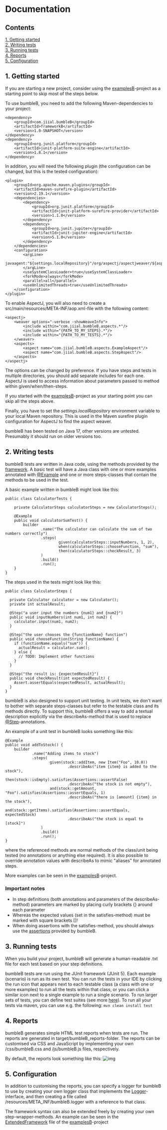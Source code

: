 # Documentation

## Contents
[1. Getting started](Documentation.md#1-getting-started)  
[2. Writing tests](Documentation.md#2-writing-tests)  
[3. Running tests](Documentation.md#3-running-tests)  
[4. Reports](Documentation.md#4-reports)  
[5. Configuration](Documentation.md#5-configuration)  


## 1. Getting started
If you are starting a new project, consider using the [examplesB](examplesB)-project as a starting point to skip most of
the steps below.


To use bumbleB, you need to add the following Maven-dependencies to your project:
```
<dependency>
    <groupId>com.jiial.bumbleB</groupId>
    <artifactId>frameworkB</artifactId>
    <version>1.0-SNAPSHOT</version>
</dependency>
<dependency>
    <groupId>org.junit.platform</groupId>
    <artifactId>junit-platform-suite-engine</artifactId>
    <version>1.8.1</version>
</dependency>
```


In addition, you will need the following plugin (the configuration can be changed, but this is the tested configuration):
```
<plugin>
    <groupId>org.apache.maven.plugins</groupId>
    <artifactId>maven-surefire-plugin</artifactId>
    <version>2.19.1</version>
    <dependencies>
        <dependency>
            <groupId>org.junit.platform</groupId>
            <artifactId>junit-platform-surefire-provider</artifactId>
            <version>1.1.0</version>
        </dependency>
        <dependency>
            <groupId>org.junit.jupiter</groupId>
            <artifactId>junit-jupiter-engine</artifactId>
            <version>5.1.0</version>
        </dependency>
    </dependencies>
    <configuration>
        <argLine>
            -javaagent:"${settings.localRepository}"/org/aspectj/aspectjweaver/${aspectj.version}/aspectjweaver-${aspectj.version}.jar
        </argLine>
        <useSystemClassLoader>true</useSystemClassLoader>
        <forkMode>always</forkMode>
        <parallel>all</parallel>
        <useUnlimitedThreads>true</useUnlimitedThreads>
    </configuration>
</plugin>
```
To enable AspectJ, you will also need to create a src/main/resources/META-INF/aop.xml-file with the following content:
```
<aspectj>
    <weaver options="-verbose -showWeaveInfo">
        <include within="com.jiial.bumbleB.aspects.*"/>
        <include within="{PATH_TO_MY_STEPS}.*"/>
        <include within="{PATH_TO_MY_TESTS}.*"/>
    </weaver>
    <aspects>
        <aspect name="com.jiial.bumbleB.aspects.ExampleAspect"/>
        <aspect name="com.jiial.bumbleB.aspects.StepAspect"/>
    </aspects>
</aspectj>
```
The options can be changed by preference. If you have steps and tests in multiple directories, you should add separate
includes for each one. AspectJ is used to access information about parameters passed to method within given/when/then-steps.

If you started with the [examplesB](examplesB)-project as your starting point you can skip all
the steps above.

Finally, you have to set the *settings.localRepository* environment variable to your local Maven repository. This is used in the Maven surefire plugin configuration for AspectJ to find the aspect weaver.

bumbleB has been tested on Java 17, other versions are untested. Presumably it should run on older versions too.

## 2. Writing tests
bumbleB tests are written in Java code, using the methods provided by the [framework](frameworkB/src/main/java/com/jiial/bumbleB/framework/Framework.java).
A basic test will have a Java class with one or more examples annotated with [@Example](annotationsB/src/main/java/com/jiial/bumbleB/annotations/Example.java)
and one or more steps-classes that contain the methods to be used in the test.

A basic example written in bumbleB might look like this:
```
public class CalculatorTests {

    private CalculatorSteps calculatorSteps = new CalculatorSteps();

    @Example
    public void calculatorSumTest() {
        builder
                .name("The calculator can calculate the sum of two numbers correctly")
                .steps(
                        given(calculatorSteps::inputNumbers, 1, 2),
                        when(calculatorSteps::chooseFunction, "sum"),
                        then(calculatorSteps::checkResult, 3)
                )
                .build()
                .run();
    }
}
```
The steps used in the tests might look like this:
```
public class CalculatorSteps {

  private Calculator calculator = new Calculator();
  private int actualResult;

  @Step("a user input the numbers {num1} and {num2}")
  public void inputNumbers(int num1, int num2) {
    calculator.input(num1, num2);
  }

  @Step("the user chooses the {functionName} function")
  public void chooseFunction(String functionName) {
    if (functionName.equals("sum")) {
      actualResult = calculator.sum();
    } else {
      // TODO: Implement other functions
    }
  }

  @Step("the result is: {expectedResult}")
  public void checkResult(int expectedResult) {
    Assert.assertEquals(expectedResult, actualResult);
  }
}
```

bumbleB is also designed to support unit testing. In unit tests, we don't want to bother with separate steps-classes but 
refer to the testable class and its methods directly. To support this, bumbleB offers a way to add a textual description
explicitly via the describeAs-method that is used to replace [@Step](annotationsB/src/main/java/com/jiial/bumbleB/annotations/Step.java)-annotations.

An example of a unit test in bumbleB looks something like this:
```
@Example
public void addToStock() {
    builder
            .name("Adding items to stock")
            .steps(
                    given(stock::addItem, new Item("Foo", 10.0))
                            .describeAs("item {item} is added to the stock"),
                    then(stock::isEmpty).satisfies(Assertions::assertFalse)
                            .describeAs("the stock is not empty"),
                    and(stock::getAmount, "Foo").satisfies(Assertions::assertEquals, 1)
                            .describeAs("there is [amount] {item} in the stock"),
                    and(stock::getItems).satisfies(Assertions::assertEquals, expectedStock)
                            .describeAs("the stock is equal to [stock]")
                )
                .build()
                .run();
}
```
where the referenced methods are normal methods of the class/unit being tested (no annotations or anything else
required). It is also possible to override annotation values with describeAs to mimic "aliases" for annotated steps.

More examples can be seen in the [examplesB](examplesB)-project.

### Important notes
* In step definitions (both annotations and parameters of the describeAs-method) parameters are marked by placing curly brackets {} around each parameter
* Whereas the expected values (set in the satisfies-method) must be marked with square brackets []!
* When doing assertions with the satisfies-method, you should always use the [assertions](frameworkB/src/main/java/com/jiial/bumbleB/assertions/Assertions.java) provided by bumbleB.

## 3. Running tests
When you build your project, bumbleB will generate a human-readable .txt file for each test based on your step definitions.


bumbleB tests are run using the JUnit framework (JUnit 5). Each example (scenario) is run as its own test. You can run the tests in your IDE by clicking the run icon that appears 
next to each testable class (a class with one or more examples) to run all the tests within that class, or you can click
a similar icon next to a single example to run a single scenario. To run larger sets of tests, you can define test suites (see more [here](https://junit.org/junit5/docs/current/user-guide/#junit-platform-suite-engine)).
To run all your tests via maven, you can use e.g. the following:
``
mvn clean install test
``

## 4. Reports
bumbleB generates simple HTML test reports when tests are run. The reports are generated in 
target/bumbleB_reports-folder. The reports can be customised via CSS and JavaScript by implementing your own 
/css/bumbleB.css and /js/bumbleB.js files, respectively.

By default, the reports look something like this:
![img](bumbleB_report.png)

## 5. Configuration
In addition to customising the reports, you can specify a logger for bumbleB to use by creating your own logger class
that implements the [Logger](frameworkB/src/main/java/com/jiial/bumbleB/logging/Logger.java)-interface, and then 
creating a file called /resources/META_INF/bumbleB.logger with a reference to that class.

The framework syntax can also be extended freely by creating your own step-wrapper-methods. An example can be seen in 
the [ExtendedFramework](examplesB/src/main/java/com/jiial/bumbleB/examples/extensions/ExtendedFramework.java) file of the [examplesB](examplesB)-project